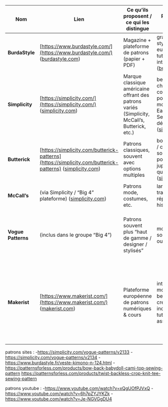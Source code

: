 | Nom                | Lien                                                                                                         | Ce qu’ils proposent / ce qui les distingue                                                     | Points forts / spécialités                                                                                               | Risques / ce qu’il faut vérifier                                                                                                                                                                   |
| ------------------ | ------------------------------------------------------------------------------------------------------------ | ---------------------------------------------------------------------------------------------- | ------------------------------------------------------------------------------------------------------------------------ | -------------------------------------------------------------------------------------------------------------------------------------------------------------------------------------------------- |
| **BurdaStyle**     | [https://www.burdastyle.com/](https://www.burdastyle.com/) ([burdastyle.com][1])                             | Magazine + plateforme de patrons (papier + PDF)                                                | grande diversité, styles européens, tutoriels vidéo intégrés. ([burdastyle.com][2])                                      | Certains modèles sont techniques ; vérifier le niveau « Easy / pour débutant »                                                                                                                     |
| **Simplicity**     | [https://simplicity.com/](https://simplicity.com/) ([simplicity.com][3])                                     | Marque classique américaine offrant des patrons variés (Simplicity, McCall’s, Butterick, etc.) | beaucoup de choix, conversion PDF possible, modèles “Very Easy / Easy to Sew” dédiés aux débutants ([simplicity.com][3]) | Le groupe “Big 4” (Simplicity, Butterick, McCall’s, Vogue) a récemment été vendu à un liquidateur, ce qui rend l’avenir incertain. ([Craft Industry Alliance][4])                                  |
| **Butterick**      | [https://simplicity.com/butterick-patterns](https://simplicity.com/butterick-patterns) ([simplicity.com][5]) | Patrons classiques, souvent avec options multiples                                             | bon rapport style / complexité, souvent utilisés pour robes, jupes, vêtements quotidiens. ([simplicity.com][5])          | Comme pour Simplicity, vérifier que le patron est “facile / débutant”                                                                                                                              |
| **McCall’s**       | (via Simplicity / “Big 4” plateforme) ([simplicity.com][3])                                                  | Patrons mode, costumes, etc.                                                                   | large catalogue traditionnel, réputation historique                                                                      | même incertitude face aux changements récents du groupe                                                                                                                                            |
| **Vogue Patterns** | (inclus dans le groupe “Big 4”)                                                                              | Patrons souvent plus “haut de gamme / designer / stylisés”                                     | modèles variés, souvent élégants ou sophistiqués                                                                         | certains modèles Vogue peuvent être techniques ou avec des mesures “standards américaines” moins adaptées sans ajustements                                                                         |
| **Makerist**       | [https://www.makerist.com/](https://www.makerist.com/) ([makerist.com][6])                                   | Plateforme européenne de patrons numériques & cours                                            | interface moderne, beaucoup de créateurs indépendants, tutoriels associés                                                | **Important : Makerist a annoncé sa fermeture** : les ventes de patrons ont cessé début 2025, l’accès aux téléchargements a pris fin le 11 février 2025. ([PatternReview.com Sewing Community][7]) |

[1]: https://www.burdastyle.com/?srsltid=AfmBOoqkPaEesuelRLueu8heELdKwcJMxs7nrW15HQblviCpIqj5fFJ3&utm_source=chatgpt.com "Homepage Burdastyle | BurdaStyle.com"
[2]: https://www.burdastyle.com/videos?utm_source=chatgpt.com "videos | BurdaStyle.com"
[3]: https://simplicity.com/?utm_source=chatgpt.com "Your Sewing Pattern Destination"
[4]: https://craftindustryalliance.org/parent-company-of-the-big-4-sewing-pattern-brands-sold-to-a-liquidator/?utm_source=chatgpt.com "Parent Company of the Big 4 Sewing Pattern Brands Sold ..."
[5]: https://simplicity.com/butterick-patterns?utm_source=chatgpt.com "Shop Butterick Sewing Patterns for Your Day-to-Day Fashion"
[6]: https://www.makerist.com/?utm_source=chatgpt.com "makerist"
[7]: https://sewing.patternreview.com/SewingDiscussions/topic/129792?utm_source=chatgpt.com "Makerist Says Good-bye - Sewing Pattern Review"



patrons sites : 
-https://simplicity.com/vogue-patterns/v2133
-https://simplicity.com/vogue-patterns/v2134
-https://www.burdastyle.fr/veste-kimono-n-124.html
-https://patternsforless.com/products/bow-back-babydoll-cami-top-sewing-pattern
https://patternsforless.com/products/twist-backless-crop-knit-tee-sewing-pattern


patrons youtube :
-https://www.youtube.com/watch?v=xQgUOfPJVxQ
-https://www.youtube.com/watch?v=6h7pZYJYKZk
-https://www.youtube.com/watch?v=Je-NGVGgDU4
